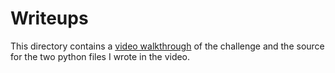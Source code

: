 # Writeups
This directory contains a [video walkthrough](https://youtu.be/9JzDwLonPm4) of the challenge and the source for the two python files I wrote in the video.
